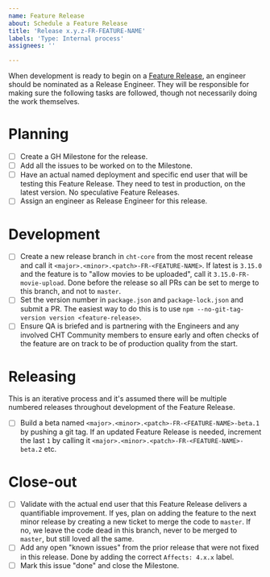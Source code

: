 ```yaml
---
name: Feature Release
about: Schedule a Feature Release
title: 'Release x.y.z-FR-FEATURE-NAME'
labels: 'Type: Internal process'
assignees: ''

---
```


When development is ready to begin on a [Feature Release](https://docs.communityhealthtoolkit.org/core/releases/feature_releases/#release-names), an engineer should be nominated as a Release Engineer. They will be responsible for making sure the following tasks are followed, though not necessarily doing the work themselves.

# Planning

- [ ] Create a GH Milestone for the release.
- [ ] Add all the issues to be worked on to the Milestone.
- [ ] Have an actual named deployment and specific end user that will be testing this Feature Release. They need to test in production, on the latest version. No speculative Feature Releases.
- [ ] Assign an engineer as Release Engineer for this release.

# Development

- [ ] Create a new release branch in `cht-core` from the most recent release and call it  `<major>.<minor>.<patch>-FR-<FEATURE-NAME>`. If latest is `3.15.0` and the feature is to "allow movies to be uploaded", call it `3.15.0-FR-movie-upload`. Done before the release so all PRs can be set to merge to this branch, and not to `master`.
- [ ] Set the version number in `package.json` and `package-lock.json` and submit a PR. The easiest way to do this is to use `npm --no-git-tag-version version <feature-release>`.
- [ ] Ensure QA is briefed and is partnering with the Engineers and any involved CHT Community members to ensure early and often checks of the feature are on track to be of production quality from the start.

# Releasing

This is an iterative process and it's assumed there will be multiple numbered releases throughout development of the Feature Release.

- [ ] Build a beta named `<major>.<minor>.<patch>-FR-<FEATURE-NAME>-beta.1` by pushing a git tag. If an updated Feature Release is needed, increment the last `1` by calling it `<major>.<minor>.<patch>-FR-<FEATURE-NAME>-beta.2` etc.

# Close-out

- [ ] Validate with the actual end user that this Feature Release delivers a quantifiable improvement. If yes, plan on adding the feature to the next minor release by creating a new ticket to merge the code to `master`. If no, we leave the code dead in this branch, never to be merged to `master`, but still loved all the same.
- [ ] Add any open "known issues" from the prior release that were not fixed in this release. Done by adding the correct `Affects: 4.x.x` label. 
- [ ] Mark this issue "done" and close the Milestone. 

